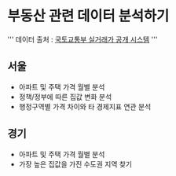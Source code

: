 # 부동산 관련 데이터 분석하기
'''
데이터 출처 : [국토교통부 실거래가 공개 시스템](http://rtdown.molit.go.kr)
'''
## 서울
- 아파트 및 주택 가격 월별 분석
- 정책/정부에 따른 집값 변화 분석
- 행정구역별 가격 차이와 타 경제지표 연관 분석

## 경기
- 아파트 및 주택 가격 월별 분석
- 가장 높은 집값을 가진 수도권 지역 찾기